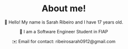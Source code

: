 <h1 align="center">About me!</h1>

<p align="center">👋 Hello! My name is Sarah Ribeiro and I have 17 years old. </p>
 
<p align="center">👀 I am a Software Engineer Student in FIAP</p>

<p align="center">✉️ Email for contact: ribeirosarah0912@gmail.com</p>



